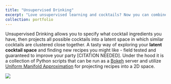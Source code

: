 ```yaml
---
title: "Unsupervised Drinking"
excerpt: "Love unsupervised learning and cocktails? Now you can combine them with <b>Unsupervised Drinking</b> <br/><img src='https://raw.githubusercontent.com/mjboos/unsupervised_drinking/master/usage.gif'>"
collection: portfolio
---
```


Unsupervised Drinking allows you to specify what cocktail ingredients you have, then projects all possible cocktails into a latent space in which similar cocktails are clustered close together. A tasty way of exploring your <b>latent cocktail space</b> and finding new recipes you might like - field tested and guaranteed to improve your party [CITATION NEEDED].
Under the hood it is a collection of Python scripts that can be run as a [Bokeh](https://bokeh.org/) server and utilize [Uniform Manifold Approximation](https://umap-learn.readthedocs.io/en/latest/) for projecting recipes into a 2D space.

<img src='https://raw.githubusercontent.com/mjboos/unsupervised_drinking/master/usage.gif'>
